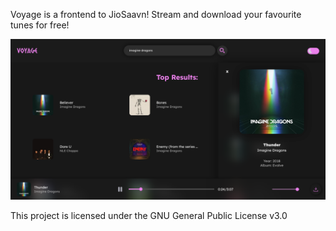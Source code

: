 Voyage is a frontend to JioSaavn!
Stream and download your favourite tunes for free!

![Example Image](voyage_1.png)

This project is licensed under the GNU General Public License v3.0
